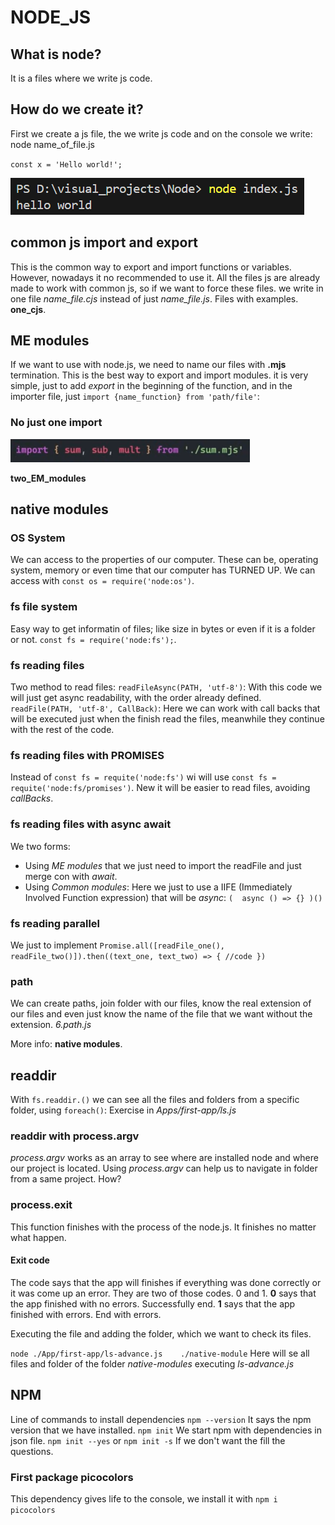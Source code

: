 # NODE_JS
## What is node? 
It is a files where we write js code.
## How do we create it?
First we create a js file, the we write js code and on the console we write: node  name_of_file.js

`const x = 'Hello world!';`

![](https://github.com/ElJulii/NODE_JS/blob/main/imgs/node_helloWorld.png)

## common js import and export 
This is the common way to export and import functions or variables. However, nowadays it no recommended to use it.
All the files js are already made to work with common js, so if we want to force these files. we write in one file *name_file.cjs* instead of just *name_file.js*. Files with examples.
**one_cjs**.

## ME modules
If we want to use with node.js, we need to name our files with **.mjs** termination. This is the best way to export and import modules. it is very simple, just to add *export* in the beginning of the function, and in the importer file, just `import {name_function} from 'path/file'`:

### No just one import

![](https://github.com/ElJulii/NODE_JS/blob/main/imgs/Screenshot%202024-10-15%20135443.png)

**two_EM_modules**
## native modules
### OS System
We can access to the properties of our computer. These can be, operating system, memory or even time that our computer has TURNED UP. We can access with `const os = require('node:os')`.

### fs file system
Easy way to get informatin of files; like size in bytes or even if it is a folder or not.
`const fs = require('node:fs');`.

### fs  reading files
Two method to read files:
`readFileAsync(PATH, 'utf-8')`: With this code we will just get async readability, with the order already defined.
`readFile(PATH, 'utf-8', CallBack)`: Here we can work with call backs that will be executed just when the finish read the files, meanwhile they continue with the rest of the code.

### fs reading files with PROMISES
Instead of `const fs = requite('node:fs')` wi will use `const fs = requite('node:fs/promises')`. New it will be easier to read files, avoiding *callBacks*.

### fs reading files with async await
We two forms:
- Using *ME modules* that we just need to import the readFile and just merge con with *await*.
- Using *Common modules*: Here we just to use a IIFE (Immediately Involved Function expression) that will be *async*:
`(  async () => {} )()`

### fs reading parallel

We just to implement `Promise.all([readFile_one(), readFile_two()]).then((text_one, text_two) => {
    //code
})`

### path
We can create paths, join folder with our files, know the real extension of our files and even just know the 
name of the file that we want without the extension. *6.path.js*

More info: **native modules**.

## readdir

With `fs.readdir.()` we can see all the files and folders from a specific folder, using `foreach()`:
Exercise in  *Apps/first-app/ls.js*

### readdir with process.argv

*process.argv* works as an array to see where are installed node and where our project is located. Using 
*process.argv* can help us to navigate in folder from a same project. How?

### process.exit
This function finishes with the process of the node.js. It finishes no matter what happen.
#### Exit code
The code says that the app will finishes if everything was done correctly or it was come up an error. They are two
of those codes. 0 and 1. 
**0** says that the app finished with no errors. Successfully end.
**1** says that the app finished with errors. End with errors.

Executing the file and adding the folder, which we want to check its files.

`node ./App/first-app/ls-advance.js    ./native-module` Here will se all files and folder of the folder 
*native-modules* executing *ls-advance.js*

## NPM
Line of commands to install dependencies
`npm --version` It says the npm version that we have installed.
`npm init` We start npm with dependencies in json file.
`npm init --yes` or `npm init -s` If we don't want the fill the questions.

### First package picocolors

This dependency gives life to the console, we install it with `npm i picocolors`